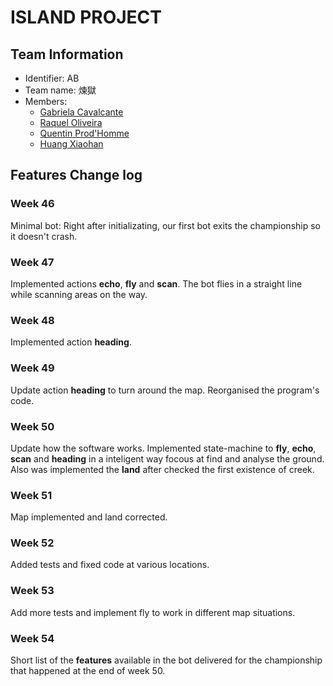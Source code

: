 ﻿# ISLAND PROJECT

## Team Information

  * Identifier: AB
  * Team name: 煉獄
  * Members:
    *  [Gabriela Cavalcante](mailto:gabriela.cavalcante-da-silva@etu.unice.fr)
    *  [Raquel Oliveira](mailto:raquel.lopes-de-oliveira@etu.unice.fr)
    *  [Quentin Prod'Homme](quentin.prod'homme@etu.unice.fr)
    *  [Huang Xiaohan](mailto:xiaohan.huang@etu.unice.fr)

## Features Change log

### Week 46

Minimal bot: Right after initializating, our first bot exits the championship so it doesn't crash.

### Week 47

Implemented actions **echo**, **fly** and **scan**.
The bot flies in a straight line while scanning areas on the way.

### Week 48

Implemented action **heading**.

### Week 49

Update action **heading** to turn around the map.
Reorganised the program's code.

### Week 50

Update how the software works. Implemented state-machine to **fly**, **echo**, **scan** and **heading** in a inteligent way focous at find and analyse the ground. Also was implemented the **land** after checked the first existence of creek.

### Week 51

Map implemented and land corrected. 

### Week 52

Added tests and fixed code at various locations.

### Week 53

Add more tests and implement fly to work in different map situations.

### Week 54

Short list of the **features** available in the bot delivered for the championship that happened at the end of week 50.